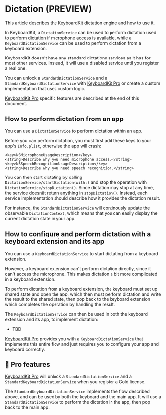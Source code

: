 # Dictation (PREVIEW)

This article describes the KeyboardKit dictation engine and how to use it.

In KeyboardKit, a ``DictationService`` can be used to perform dictation used to perform dictation if microphone access is available, while a ``KeyboardDictationService`` can be used to perform dictation from a keyboard extension.

KeyboardKit doesn't have any standard dictations services as it has for most other services. Instead, it will use a disabled service until you register a real one.

You can unlock a ``StandardDictationService`` and a ``StandardKeyboardDictationService`` with [KeyboardKit Pro][Pro] or create a custom implementation that uses custom logic.

[KeyboardKit Pro][Pro] specific features are described at the end of this document.



## How to perform dictation from an app

You can use a ``DictationService`` to perform dictation within an app.

Before you can perform dictation, you must first add these keys to your app's `Info.plist`, otherwise the app will crash:

```
<key>NSMicrophoneUsageDescription</key>
<string>Describe why you need microphone access.</string>
<key>NSSpeechRecognitionUsageDescription</key>
<string>Describe why you need speech recognition.</string>
```

You can then start dictating by calling ``DictationService/startDictation(with:)`` and stop the operation with ``DictationService/stopDictation()``. Since dictation may stop at any time, the service doesnät return anything in ``stopDictation()``. Instead, each service implementation should describe how it provides the dictation result.

For instance, the ``StandardDictationService`` will continously update the observable ``DictationContext``, which means that you can easily display the current dictation state in your app.



## How to configure and perform dictation with a keyboard extension and its app

You can use a ``KeyboardDictationService`` to start dictating from a keyboard extension.

However, a keyboard extension can't perform dictation directly, since it can't access the microphone. This makes dictation a bit more complicated in a keyboard extension.

To perform dictation from a keyboard extension, the keyboard must set up shared state and open the app, which then must perform dictation and write the result to the shared state, then pop back to the keyboard extension which completes the operation by handling the result.

The ``KeyboardDictationService`` can then be used in both the keyboard extension and its app, to implement dictation:

* TBD

[KeyboardKit Pro][Pro] provides you with a ``KeyboardDictationService`` that implements this entire flow and just requires you to configure your app and keyboard correctly.



## 👑 Pro features

[KeyboardKit Pro][Pro] will unlock a ``StandardDictationService`` and a ``StandardKeyboardDictationService`` when you register a Gold license.

The ``StandardKeyboardDictationService`` implements the flow described above, and can be used by both the keyboard and the main app. It will use a ``StandardDictationService`` to perform the dictation in the app, then pop back to the main app. 



[Pro]: https://github.com/KeyboardKit/KeyboardKitPro
